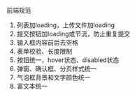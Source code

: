 前端规范

1. 列表加loading，上传文件加loading
2. 提交按钮加loading或节流，防止重复提交
4. 输入框内容前后去空格
5. 表单校验、长度限制
6. 按钮统一，hover状态、disabled状态
7. 弹窗、确认框、分页样式统一
8. 气泡框背景和文字颜色统一
9. 富文本统一

